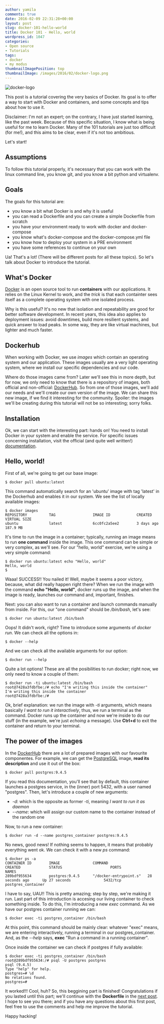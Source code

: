 ```yaml
---
author: yamila
comments: true
date: 2016-02-09 22:31:28+00:00
layout: post
slug: docker-101-hello-world
title: Docker 101 - Hello, world
wordpress_id: 1047
categories:
- Open source
- Tutorials
tags:
- docker
- my modus
thumbnailImagePosition: top
thumbnailImage: /images/2016/02/docker-logo.png
---
```


![docker-logo](/images/2016/02/docker-logo.png)

This post is a tutorial covering the very basics of Docker. Its goal is to offer a way to start with Docker and containers, and some concepts and tips about how to use it.

Disclaimer: I'm not an expert; on the contrary, I have just started learning, like the past week. Because of this specific situation, I know what is being useful for me to learn Docker. Many of the 101 tutorials are just too difficult (for me!), and this aims to be clear, even if it's not too ambitious.

Let's start!
<!-- more -->



## Assumptions



To follow this tutorial properly, it's necessary that you can work with the linux command line, you know git, and you know a bit python and virtualenv.



## Goals



The goals for this tutorial are:


* you know a bit what Docker is and why it is useful
* you can read a Dockerfile and you can create a simple Dockerfile from scratch
* you have your environment ready to work with docker and docker-compose
* you know what's docker-compose and the docker-compose.yml file
* you know how to deploy your system in a PRE environment
* you have some references to continue on your own

Ua! That's a lot! (There will be different posts for all these topics). So let's talk about Docker to introduce the tutorial.



## What's Docker



[Docker](https://www.docker.com/) is an open source tool to run **containers** with our applications. It relies on the Linux Kernel to work, and the _trick_ is that each containter sees itself as a complete operating system with one isolated process.

Why is this useful? It's no new that isolation and repeatability are good for better software development. In recent years, this idea also applies to deployment issues: avoid downtimes, build more resilient systems, and quick answer to load peaks. In some way, they are like virtual machines, but lighter and much faster.



## Dockerhub



When working with Docker, we use _images_ which contain an operating system and our application. These images usually are a very light operating system, where we install our specific dependencies and our code.

Where do those images came from? Later we'll see this in more depth, but for now, we only need to know that there is a repository of images, both official and non-official: [DockerHub](http://hub.docker.com). So from one of those images, we'll add our needs and we'll create our own version of the image. We can share this new image, if we find it interesting for the community. Spoiler: the images we'll be creating during this tutorial will not be so interesting; sorry folks.



## Installation



Ok, we can start with the interesting part: hands on! You need to install Docker in your system and enable the service. For specific issues concerning installation, visit the official (and quite well written!) [documentation](https://docs.docker.com/engine/installation/).



## Hello, world!



First of all, we're going to get our base image:



    $ docker pull ubuntu:latest




This command automatically search for an 'ubuntu' image with tag 'latest' in the Dockerhub and enables it in our system. We see the list of locally available images:



    $ docker images
    REPOSITORY          TAG                 IMAGE ID            CREATED             VIRTUAL SIZE
    ubuntu              latest              6cc0fc2a5ee2        3 days ago          187.9 MB




It's time to run the image in a container; typically, running an image means to run **one command** inside the image. This one command can be simple or very complex, as we'll see. For our "hello, world" exercise, we're using a very simple command:



    $ docker run ubuntu:latest echo "Hello, world"
    Hello, world
    $




Waaa! SUCCESS!! You nailed it! Well, maybe it seems a poor victory, because, what did really happen right there? When we run the image with the command **echo "Hello, world"**, docker runs up the image, and when the image is ready, launches our command and, important, finishes.

Next: you can also want to run a container and launch commands manually from inside. For this, our "one command" should be _/bin/bash_, let's see:



    $ docker run ubuntu:latest /bin/bash




Oops! It didn't work, right? Time to introduce some arguments of _docker run_. We can check all the options in:



    $ docker --help




And we can check all the available arguments for our option:



    $ docker run --help




Quite a lot options! These are all the posibilities to run docker; right now, we only need to know a couple of them:



    $ docker run -ti ubuntu:latest /bin/bash
    root@7428a3fdbfbe:/# echo "I'm writing this inside the container"
    I'm writing this inside the container
    root@7428a3fdbfbe:/#




Ok, brief explanation: we run the image with _-ti_ arguments, which means basically _I want to run it interactively_, thus, we run a terminal as the command. Docker runs up the container and now we're inside to do our stuff (in the example, we're just _echoing_ a message). Use **Ctrl+d** to exit the container and return to your terminal.



## The power of the images



In the [DockerHub](http://hub.docker.com) there are a lot of prepared images with our favourite componentes. For example, we can get the [PostgreSQL](https://hub.docker.com/_/postgres/) image, **read its description** and use it out of the box:



    $ docker pull postgres:9.4.5




If you read this documentation, you'll see that by default, this container launches a postgres service, in the (inner) port 5432, with a user named "postgres". Then, let's introduce a couple of new arguments:




  * _-d_: which is the opposite as former _-ti_, meaning _I want to run it as daemon_
  * _--name_: which will assign our custom name to the container instead of the random one

Now, to run a new container:



    $ docker run -d --name postgres_container postgres:9.4.5




No news, good news! If nothing seems to happen, it means that probably everything went ok. We can check it with a new _ps_ command:



    $ docker ps -a
    CONTAINER ID        IMAGE               COMMAND                  CREATED             STATUS                      PORTS               NAMES
    289bdf955634        postgres:9.4.5      "/docker-entrypoint.s"   28 seconds ago      Up 27 seconds               5432/tcp            postgres_container




I have to say, UAU!! This is pretty amazing; step by step, we're making it run. Last part of this introduction is accesing our living container to check something inside. To do this, I'm introducing a new _exec_ command. As we have our postgres container running we can:



    $ docker exec -ti postgres_container /bin/bash




At this point, this command should be mainly clear: whatever "exec" means, we are entering interactively, running a terminal in our postgres_container. And, as the _--help_ says, **exec** "Run a command in a running container".

Once inside the container we can check if postgres if fully available:



    $ docker exec -ti postgres_container /bin/bash
    root@289bdf955634:/# psql -U postgres postgres
    psql (9.4.5)
    Type "help" for help.
    postgres=# \d
    No relations found.
    postgres=#




It worked!!! Cool, huh? So, this beggining part is finished! Congratulations if you lasted until this part; we'll continue with the **Dockerfile** in the [next post](http://moduslaborandi.net/docker-101-dockerfile). I hope to see you there; and if you have any questions about this first post, feel free to use the comments and help me improve the tutorial.

Happy hacking!


